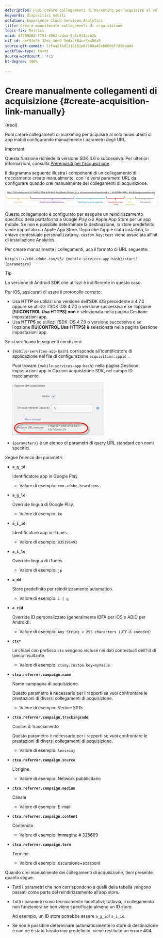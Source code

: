 ```yaml
---
description: Puoi creare collegamenti di marketing per acquisire al volo nuovi utenti di app mobili configurando manualmente i parametri degli URL.
keywords: dispositivi mobili
solution: Experience Cloud Services,Analytics
title: Creare manualmente collegamenti di acquisizione
topic-fix: Metrics
uuid: d7709203-f793-4982-adaa-9c3c914aca2b
exl-id: aef9fe3e-32dc-4ec0-9eda-f64cc5e486a3
source-git-commit: 7cfaa5f6d1318151e87698a45eb6006f7850aad4
workflow-type: tm+mt
source-wordcount: '475'
ht-degree: 100%

---
```


# Creare manualmente collegamenti di acquisizione {#create-acquisition-link-manually}

{#eol}

Puoi creare collegamenti di marketing per acquisire al volo nuovi utenti di app mobili configurando manualmente i parametri degli URL.

>[!IMPORTANT]
>
>Questa funzione richiede la versione SDK 4.6 o successiva. Per ulteriori informazioni, consulta [Prerequisiti per l’acquisizione](/help/using/acquisition-main/c-acquisition-prerequisites.md).

Il diagramma seguente illustra i componenti di un collegamento di tracciamento creato manualmente, con i diversi parametri URL da configurare quando crei manualmente dei collegamenti di acquisizione.

![](assets/acquisition_url.png)

Questo collegamento è configurato per eseguire un reindirizzamento specifico della piattaforma a Google Play o a Apple App Store per un’app mobile. Se non è possibile determinare la destinazione, lo store predefinito viene impostato su Apple App Store. Dopo che l’app è stata installata, la chiave contestuale personalizzata `my.custom.key:test` viene associata all’hit di installazione Analytics.

Per creare manualmente i collegamenti, usa il formato di URL seguente:

`http(s)://c00.adobe.com/v3/ {mobile-services-app-hash}/start? {parameters}`

>[!TIP]
>
>La versione di Android SDK che utilizzi è indifferente in questo caso.

Per iOS, assicurati di usare il protocollo corretto:

* Usa **HTTP** se utilizzi una versione dell’SDK iOS precedente a 4.7.0 oppure se utilizzi l’SDK iOS 4.7.0 o versione successiva e se l’opzione **[!UICONTROL Usa HTTPS]** **non** è selezionata nella pagina Gestione impostazioni app.
* Usa **HTTPS** se utilizzi l’SDK iOS 4.7.0 o versione successiva e se l’opzione **[!UICONTROL Usa HTTPS]** **è** selezionata nella pagina Gestione impostazioni app.

Se si verificano le seguenti condizioni:

* `{mobile-services-app-hash}` corrisponde all’identificatore di applicazione nel file di configurazione `acquisition:appid `.

   Puoi trovare `{mobile-services-app-hash}` nella pagina Gestione impostazioni app in Opzioni acquisizione SDK, nel campo ID tracciamento.

   ![](assets/tracking-id.png)

* `{parameters}` è un elenco di parametri di query URL standard con nomi specifici.

Segue l’elenco dei parametri:

* **`a_g_id`**

   Identificatore app in Google Play.

   * Valore di esempio: `com.adobe.beardcons`

* **`a_g_lo`**

   Override lingua di Google Play.

   * Valore di esempio: `ko`

* **`a_i_id`**

   Identificatore app in iTunes.

   * Valore di esempio: `835196493`

* **`a_i_lo`**

   Override lingua di iTunes.

   * Valore di esempio: `jp`

* **`a_dd`**

   Store predefinito per reindirizzamento automatico.

   * Valore di esempio: `i | g`

* **`a_cid`**

   Override ID personalizzato (generalmente IDFA per iOS o ADID per Android).

   * Valore di esempio: `Any String < 255 characters (UTF-8 encoded)`

* **`ctx*`**

   Le chiavi con prefisso `ctx` vengono incluse nei dati contestuali dell’hit di lancio risultante.

   * Valore di esempio: `ctxmy.custom.key=myValue`

* **`ctxa.referrer.campaign.name`**

   Nome campagna di acquisizione.

   Questo parametro è necessario per i rapporti se vuoi confrontare le prestazioni di diversi collegamenti di acquisizione.

   * Valore di esempio: Vertice 2015

* **`ctxa.referrer.campaign.trackingcode`**

   Codice di tracciamento

   Questo parametro è necessario per i rapporti se vuoi confrontare le prestazioni di diversi collegamenti di acquisizione.

   * Valore di esempio: `lexsxouj`

* **`ctxa.referrer.campaign.source`**

   L’origine.

   * Valore di esempio: Network pubblicitario

* **`ctxa.referrer.campaign.medium`**

   Canale

   * Valore di esempio: E-mail

* **`ctxa.referrer.campaign.content`**

   Contenuto

   * Valore di esempio: Immagine # 325689

* **`ctxa.referrer.campaign.term`**

   Termine

   * Valore di esempio: escursione+scarponi


Quando crei manualmente dei collegamenti di acquisizione, tieni presente quanto segue:

* Tutti i parametri che non corrispondono a quelli della tabella vengono passati come parte del reindirizzamento all’app store.
* Tutti i parametri sono tecnicamente facoltativi; tuttavia, il collegamento non funzionerà se non viene specificato almeno un ID store.

   Ad esempio, un ID store potrebbe essere `a_g_id`/ `a_i_id`.

* Se non è possibile determinare automaticamente lo store di destinazione e non ne è stato fornito uno predefinito, viene restituito un errore 404.
